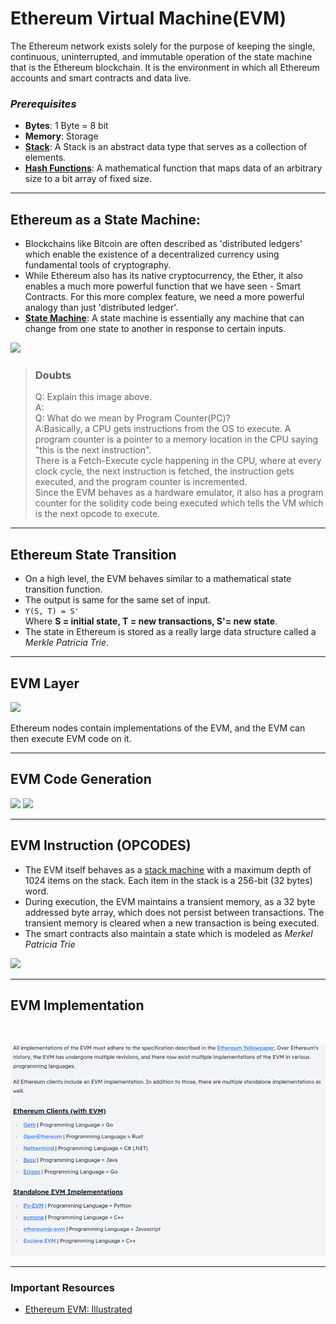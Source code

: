 # Ethereum Virtual Machine(EVM)

The Ethereum network exists solely for the purpose of keeping the single, continuous, uninterrupted, and immutable operation of the state machine that is the Ethereum blockchain. It is the environment in which all Ethereum accounts and smart contracts and data live. 

### ***Prerequisites***
- **Bytes**: 1 Byte = 8 bit
- **Memory**: Storage
- **[Stack](https://en.wikipedia.org/wiki/Stack_(abstract_data_type))**:  A Stack is an abstract data type that serves as a collection of elements.
- **[Hash Functions](https://en.wikipedia.org/wiki/Cryptographic_hash_function)**: A mathematical function that maps data of an arbitrary size to a bit array of fixed size.

****

## Ethereum as a State Machine:

- Blockchains like Bitcoin are often described as 'distributed ledgers' which enable the existence of a decentralized currency using fundamental tools of cryptography.
- While Ethereum also has its native cryptocurrency, the Ether, it also enables a much more powerful function that we have seen - Smart Contracts. For this more complex feature, we need a more powerful analogy than just 'distributed ledger'.
- **[State Machine](https://en.wikipedia.org/wiki/Finite-state_machine)**: A state machine is essentially any machine that can change from one state to another in response to certain inputs.

![](https://ethereum.org/static/e8aca8381c7b3b40c44bf8882d4ab930/302a4/evm.png)

>### **Doubts**
>Q: Explain this image above.<br>
>A:<br>
>Q: What do we mean by Program Counter(PC)?<br>
>A:Basically, a CPU gets instructions from the OS to execute. A program counter is a pointer to a memory location in the CPU saying "this is the next instruction".<br> 
There is a Fetch-Execute cycle happening in the CPU, where at every clock cycle, the next instruction is fetched, the instruction gets executed, and the program counter is incremented.<br>
Since the EVM behaves as a hardware emulator, it also has a program counter for the solidity code being executed which tells the VM which is the next opcode to execute.
***

## Ethereum State Transition

- On a high level, the EVM behaves similar to a mathematical state transition function.
- The output is same for the same set of input.
- `
   Y(S, T) = S'
   `<br>
   Where **S = initial state, T = new transactions, S'= new state**.
- The state in Ethereum is stored as a really large data structure called a _Merkle Patricia Trie_.

***

## EVM Layer

![](https://i.imgur.com/QGsvKyk.png)

Ethereum nodes contain implementations of the EVM, and the EVM can then execute EVM code on it. 

***

## EVM Code Generation

![](https://i.imgur.com/IH8Zh73.png)
![](https://i.imgur.com/k2T5iVf.png)

***

## EVM Instruction (OPCODES)

- The EVM itself behaves as a [stack machine](https://en.wikipedia.org/wiki/Stack_machine) with a maximum depth of 1024 items on the stack. Each item in the stack is a 256-bit (32 bytes) word.
- During execution, the EVM maintains a transient memory, as a 32 byte addressed byte array, which does not persist between transactions. The transient memory is cleared when a new transaction is being executed.
- The smart contracts also maintain a state which is modeled as _Merkel Patricia Trie_

![](https://ethereum.org/static/9628ab90bfd02f64cf873446cbdc6c70/302a4/gas.png)

***
## EVM Implementation
<br>

![](evmimplementation.png)

***

### **Important Resources**
- [Ethereum EVM: Illustrated](https://takenobu-hs.github.io/downloads/ethereum_evm_illustrated.pdf)